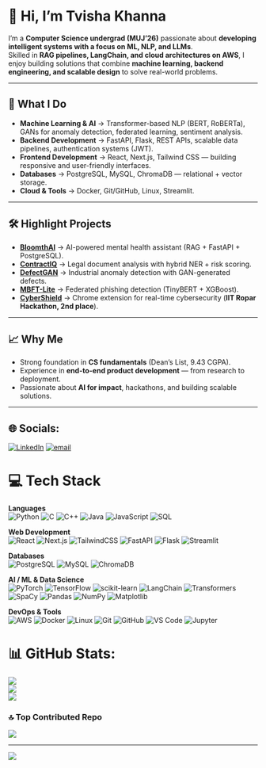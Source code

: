 # 👋 Hi, I’m Tvisha Khanna  

I’m a **Computer Science undergrad (MUJ’26)** passionate about **developing intelligent systems with a focus on ML, NLP, and LLMs**.  
Skilled in **RAG pipelines, LangChain, and cloud architectures on AWS**, I enjoy building solutions that combine **machine learning, backend engineering, and scalable design** to solve real-world problems.  

---
## 🚀 What I Do  
- **Machine Learning & AI** → Transformer-based NLP (BERT, RoBERTa), GANs for anomaly detection, federated learning, sentiment analysis.  
- **Backend Development** → FastAPI, Flask, REST APIs, scalable data pipelines, authentication systems (JWT).  
- **Frontend Development** → React, Next.js, Tailwind CSS — building responsive and user-friendly interfaces.  
- **Databases** → PostgreSQL, MySQL, ChromaDB — relational + vector storage.  
- **Cloud & Tools** → Docker, Git/GitHub, Linux, Streamlit.  

---

## 🛠️ Highlight Projects  
- **[BloomthAI](#)** → AI-powered mental health assistant (RAG + FastAPI + PostgreSQL).  
- **[ContractIQ](#)** → Legal document analysis with hybrid NER + risk scoring.  
- **[DefectGAN](#)** → Industrial anomaly detection with GAN-generated defects.  
- **[MBFT-Lite](#)** → Federated phishing detection (TinyBERT + XGBoost).  
- **[CyberShield](#)** → Chrome extension for real-time cybersecurity (**IIT Ropar Hackathon, 2nd place**).  

---

## 📈 Why Me  
- Strong foundation in **CS fundamentals** (Dean’s List, 9.43 CGPA).  
- Experience in **end-to-end product development** — from research to deployment.  
- Passionate about **AI for impact**, hackathons, and building scalable solutions.  

---

## 🌐 Socials:
[![LinkedIn](https://img.shields.io/badge/LinkedIn-%230077B5.svg?logo=linkedin&logoColor=white)](https://linkedin.com/in/tvisha-khanna-62b603275) [![email](https://img.shields.io/badge/Email-D14836?logo=gmail&logoColor=white)](mailto:tvishakhanna1557@gmail.com) 

# 💻 Tech Stack

**Languages**  
![Python](https://img.shields.io/badge/python-3670A0?style=for-the-badge&logo=python&logoColor=ffdd54) 
![C](https://img.shields.io/badge/c-%2300599C.svg?style=for-the-badge&logo=c&logoColor=white) 
![C++](https://img.shields.io/badge/c++-%2300599C.svg?style=for-the-badge&logo=c%2B%2B&logoColor=white) 
![Java](https://img.shields.io/badge/java-%23ED8B00.svg?style=for-the-badge&logo=openjdk&logoColor=white) 
![JavaScript](https://img.shields.io/badge/javascript-%23323330.svg?style=for-the-badge&logo=javascript&logoColor=%23F7DF1E) 
![SQL](https://img.shields.io/badge/sql-%2300758F.svg?style=for-the-badge&logo=postgresql&logoColor=white)  

**Web Development**  
![React](https://img.shields.io/badge/react-%2320232a.svg?style=for-the-badge&logo=react&logoColor=%2361DAFB) 
![Next.js](https://img.shields.io/badge/next.js-000000?style=for-the-badge&logo=nextdotjs&logoColor=white) 
![TailwindCSS](https://img.shields.io/badge/tailwindcss-%2338B2AC.svg?style=for-the-badge&logo=tailwind-css&logoColor=white) 
![FastAPI](https://img.shields.io/badge/fastapi-009688?style=for-the-badge&logo=fastapi&logoColor=white) 
![Flask](https://img.shields.io/badge/flask-%23000.svg?style=for-the-badge&logo=flask&logoColor=white) 
![Streamlit](https://img.shields.io/badge/streamlit-FF4B4B?style=for-the-badge&logo=streamlit&logoColor=white)  

**Databases**  
![PostgreSQL](https://img.shields.io/badge/postgresql-316192.svg?style=for-the-badge&logo=postgresql&logoColor=white) 
![MySQL](https://img.shields.io/badge/mysql-4479A1.svg?style=for-the-badge&logo=mysql&logoColor=white) 
![ChromaDB](https://img.shields.io/badge/chromadb-%2341B883.svg?style=for-the-badge&logoColor=white)  

**AI / ML & Data Science**  
![PyTorch](https://img.shields.io/badge/PyTorch-%23EE4C2C.svg?style=for-the-badge&logo=PyTorch&logoColor=white) 
![TensorFlow](https://img.shields.io/badge/TensorFlow-%23FF6F00.svg?style=for-the-badge&logo=TensorFlow&logoColor=white) 
![scikit-learn](https://img.shields.io/badge/scikit--learn-%23F7931E.svg?style=for-the-badge&logo=scikit-learn&logoColor=white) 
![LangChain](https://img.shields.io/badge/langchain-2C2C2C?style=for-the-badge&logo=chainlink&logoColor=white) 
![Transformers](https://img.shields.io/badge/transformers-FFBF00?style=for-the-badge&logo=huggingface&logoColor=black)  
![SpaCy](https://img.shields.io/badge/spacy-09A3D5?style=for-the-badge&logo=spacy&logoColor=white) 
![Pandas](https://img.shields.io/badge/pandas-%23150458.svg?style=for-the-badge&logo=pandas&logoColor=white) 
![NumPy](https://img.shields.io/badge/numpy-%23013243.svg?style=for-the-badge&logo=numpy&logoColor=white) 
![Matplotlib](https://img.shields.io/badge/Matplotlib-%23ffffff.svg?style=for-the-badge&logo=Matplotlib&logoColor=black)  

**DevOps & Tools**  
![AWS](https://img.shields.io/badge/AWS-%23FF9900.svg?style=for-the-badge&logo=amazon-aws&logoColor=white) 
![Docker](https://img.shields.io/badge/docker-%230db7ed.svg?style=for-the-badge&logo=docker&logoColor=white) 
![Linux](https://img.shields.io/badge/linux-FCC624?style=for-the-badge&logo=linux&logoColor=black) 
![Git](https://img.shields.io/badge/git-%23F05033.svg?style=for-the-badge&logo=git&logoColor=white) 
![GitHub](https://img.shields.io/badge/github-%23121011.svg?style=for-the-badge&logo=github&logoColor=white) 
![VS Code](https://img.shields.io/badge/VS%20Code-0078d7.svg?style=for-the-badge&logo=visual-studio-code&logoColor=white) 
![Jupyter](https://img.shields.io/badge/jupyter-%23FA0F00.svg?style=for-the-badge&logo=jupyter&logoColor=white)  

# 📊 GitHub Stats:
![](https://github-readme-stats.vercel.app/api?username=tvisha03&theme=dark&hide_border=false&include_all_commits=false&count_private=false)<br/>
![](https://nirzak-streak-stats.vercel.app/?user=tvisha03&theme=dark&hide_border=false)<br/>
![](https://github-readme-stats.vercel.app/api/top-langs/?username=tvisha03&theme=dark&hide_border=false&include_all_commits=false&count_private=false&layout=compact)

### 🔝 Top Contributed Repo
![](https://github-contributor-stats.vercel.app/api?username=tvisha03&limit=5&theme=dark&combine_all_yearly_contributions=true)

---
[![](https://visitcount.itsvg.in/api?id=tvisha03&icon=1&color=1)](https://visitcount.itsvg.in)

<!-- Proudly created with GPRM ( https://gprm.itsvg.in ) -->
